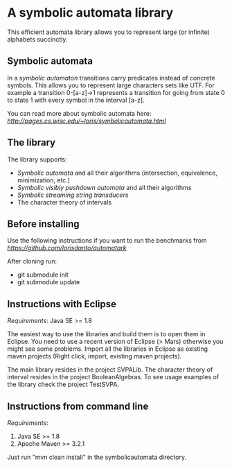 A symbolic automata library
================
This efficient automata library allows you to represent large (or infinite) alphabets succinctly.

Symbolic automata
----------------
In a *symbolic automaton* transitions carry predicates instead of concrete symbols.
This allows you to represent large characters sets like UTF.
For example a transition 0-[a-z]->1 represents a transition for going from state 0 to state 1 with every symbol in the interval [a-z].

You can read more about symbolic automata here:
*http://pages.cs.wisc.edu/~loris/symbolicautomata.html*

The library
----------------
The library supports:
- *Symbolic automata* and all their algorithms (intersection, equivalence, minimization, etc.)
- *Symbolic visibly pushdown automata* and all their algorithms
- *Symbolic streaming string transducers*
- The character theory of intervals

Before installing
----------------
Use the following instructions if you want to run the benchmarks from 
*https://github.com/lorisdanto/automatark*

After cloning run:
- git submodule init
- git submodule update

Instructions with Eclipse
----------------
*Requirements*: Java SE >= 1.8

The easiest way to use the libraries and build them is to open them in Eclipse. You need to use a recent version of Eclipse (> Mars) otherwise you might see some problems. Import all the libraries in Eclipse as existing maven projects (Right click, import, existing maven projects). 

The main library resides in the project SVPALib. 
The character theory of interval resides in the project BooleanAlgebras.
To see usage examples of the library check the project TestSVPA.

Instructions from command line
----------------
*Requirements*: 
1. Java SE >= 1.8
2. Apache Maven >= 3.2.1

Just run "mvn clean install" in the symbolicautomata directory. 


